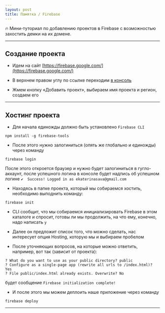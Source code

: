 ```yaml
---
layout: post
title: Памятка / Firebase
---
```


:fire: Мини-туториал по добавлению проектов в Firebase с возможностью захостить демки на их домене.

---

<h2 class="post__small-heading">Создание проекта</h2>

* Идем на сайт [https://firebase.google.com/](https://firebase.google.com/)

* В верхнем правом углу по ссылке переходим [в консоль](https://console.firebase.google.com/u/0/?pli=1)

* Жмем кнопку «Добавить проект», выбираем имя проекта и регион, создаем его

---

<h2 class="post__small-heading">Хостинг проекта</h2>

* Для начала единожды должно быть установлено `Firebase CLI`

```
npm install -g firebase-tools
```

* После этого нужно залогиниться (опять же глобально и единожды) через команду

```
firebase login
```

После этого откроется браузер и нужно будет залогиниться в гугло-аккаунт, после успешного логина в консоле будет надпись об успешном логине `✔  Success! Logged in as ekaterinasava@gmail.com`

* Находясь в папке проекта, который мы собираемся хостить, необходимо выподнить команду:

```
firebase init
```

* CLI сообщит, что мы собираемся инициализировать Firebase в этом каталоге и спросит, готовы ли мы продолжить, на что ему, конечно, надо написать `y`

* Далее он предложит список того, что можно сделать, нас интересует опция Hosting, которую мы и выбираем пробелом

* После уточняющих вопросов, на которые можно ответить, например, вот так (зависит от проекта):

```
? What do you want to use as your public directory? public
? Configure as a single-page app (rewrite all urls to /index.html)? Yes
? File public/index.html already exists. Overwrite? No
```

будет сообщение `Firebase initialization complete!`

* И после этого мы можем деплоить наше приложение через команду

```
firebase deploy
```

---
